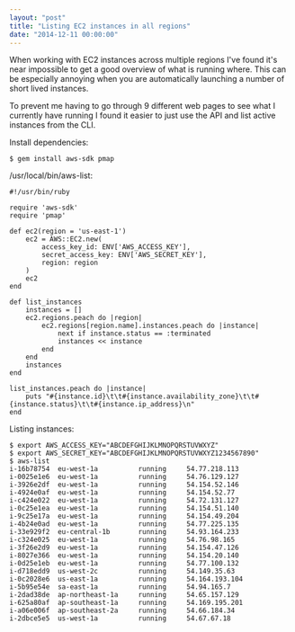 ```yaml
---
layout: "post"
title: "Listing EC2 instances in all regions"
date: "2014-12-11 00:00:00"
---
```


When working with EC2 instances across multiple regions I've found it's near
impossible to get a good overview of what is running where. This can be
especially annoying when you are automatically launching a number of short
lived instances.

To prevent me having to go through 9 different web pages to see what I
currently have running I found it easier to just use the API and list active
instances from the CLI.

Install dependencies:
```
$ gem install aws-sdk pmap
```

/usr/local/bin/aws-list:
```
#!/usr/bin/ruby

require 'aws-sdk'
require 'pmap'

def ec2(region = 'us-east-1')
	ec2 = AWS::EC2.new(
		access_key_id: ENV['AWS_ACCESS_KEY'],
		secret_access_key: ENV['AWS_SECRET_KEY'],
		region: region
	)
	ec2
end

def list_instances
	instances = []
	ec2.regions.peach do |region|
		ec2.regions[region.name].instances.peach do |instance|
			next if instance.status == :terminated
			instances << instance
		end
	end
	instances
end

list_instances.peach do |instance|
	puts "#{instance.id}\t\t#{instance.availability_zone}\t\t#{instance.status}\t\t#{instance.ip_address}\n"
end
```

Listing instances:
```
$ export AWS_ACCESS_KEY="ABCDEFGHIJKLMNOPQRSTUVWXYZ"
$ export AWS_SECRET_KEY="ABCDEFGHIJKLMNOPQRSTUVWXYZ1234567890"
$ aws-list
i-16b78754  eu-west-1a          running     54.77.218.113
i-0025e1e6  eu-west-1a          running     54.76.129.127
i-3926e2df  eu-west-1a          running     54.154.52.146
i-4924e0af  eu-west-1a          running     54.154.52.77
i-c424e022  eu-west-1a          running     54.72.131.127
i-0c25e1ea  eu-west-1a          running     54.154.51.140
i-9c25e17a  eu-west-1a          running     54.154.49.204
i-4b24e0ad  eu-west-1a          running     54.77.225.135
i-33e929f2  eu-central-1b       running     54.93.164.233
i-c324e025  eu-west-1a          running     54.76.98.165
i-3f26e2d9  eu-west-1a          running     54.154.47.126
i-8027e366  eu-west-1a          running     54.154.20.140
i-0d25e1eb  eu-west-1a          running     54.77.100.132
i-d718edd9  us-west-2c          running     54.149.35.63
i-0c2028e6  us-east-1a          running     54.164.193.104
i-5b95e54e  sa-east-1a          running     54.94.165.7
i-2dad38de  ap-northeast-1a     running     54.65.157.129
i-625a80af  ap-southeast-1a     running     54.169.195.201
i-a06e006f  ap-southeast-2a     running     54.66.184.34
i-2dbce5e5  us-west-1a          running     54.67.67.18
```
